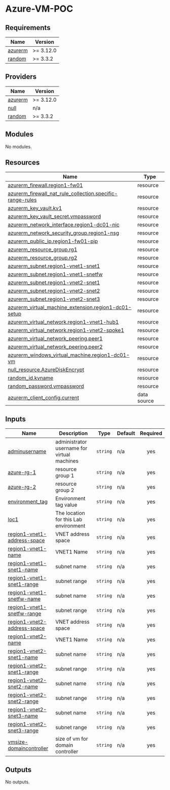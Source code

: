 # Azure-VM-POC
<!-- BEGIN_TF_DOCS -->
## Requirements

| Name | Version |
|------|---------|
| <a name="requirement_azurerm"></a> [azurerm](#requirement\_azurerm) | >= 3.12.0 |
| <a name="requirement_random"></a> [random](#requirement\_random) | >= 3.3.2 |

## Providers

| Name | Version |
|------|---------|
| <a name="provider_azurerm"></a> [azurerm](#provider\_azurerm) | >= 3.12.0 |
| <a name="provider_null"></a> [null](#provider\_null) | n/a |
| <a name="provider_random"></a> [random](#provider\_random) | >= 3.3.2 |

## Modules

No modules.

## Resources

| Name | Type |
|------|------|
| [azurerm_firewall.region1-fw01](https://registry.terraform.io/providers/hashicorp/azurerm/latest/docs/resources/firewall) | resource |
| [azurerm_firewall_nat_rule_collection.specific-range-rules](https://registry.terraform.io/providers/hashicorp/azurerm/latest/docs/resources/firewall_nat_rule_collection) | resource |
| [azurerm_key_vault.kv1](https://registry.terraform.io/providers/hashicorp/azurerm/latest/docs/resources/key_vault) | resource |
| [azurerm_key_vault_secret.vmpassword](https://registry.terraform.io/providers/hashicorp/azurerm/latest/docs/resources/key_vault_secret) | resource |
| [azurerm_network_interface.region1-dc01-nic](https://registry.terraform.io/providers/hashicorp/azurerm/latest/docs/resources/network_interface) | resource |
| [azurerm_network_security_group.region1-nsg](https://registry.terraform.io/providers/hashicorp/azurerm/latest/docs/resources/network_security_group) | resource |
| [azurerm_public_ip.region1-fw01-pip](https://registry.terraform.io/providers/hashicorp/azurerm/latest/docs/resources/public_ip) | resource |
| [azurerm_resource_group.rg1](https://registry.terraform.io/providers/hashicorp/azurerm/latest/docs/resources/resource_group) | resource |
| [azurerm_resource_group.rg2](https://registry.terraform.io/providers/hashicorp/azurerm/latest/docs/resources/resource_group) | resource |
| [azurerm_subnet.region1-vnet1-snet1](https://registry.terraform.io/providers/hashicorp/azurerm/latest/docs/resources/subnet) | resource |
| [azurerm_subnet.region1-vnet1-snetfw](https://registry.terraform.io/providers/hashicorp/azurerm/latest/docs/resources/subnet) | resource |
| [azurerm_subnet.region1-vnet2-snet1](https://registry.terraform.io/providers/hashicorp/azurerm/latest/docs/resources/subnet) | resource |
| [azurerm_subnet.region1-vnet2-snet2](https://registry.terraform.io/providers/hashicorp/azurerm/latest/docs/resources/subnet) | resource |
| [azurerm_subnet.region1-vnet2-snet3](https://registry.terraform.io/providers/hashicorp/azurerm/latest/docs/resources/subnet) | resource |
| [azurerm_virtual_machine_extension.region1-dc01-setup](https://registry.terraform.io/providers/hashicorp/azurerm/latest/docs/resources/virtual_machine_extension) | resource |
| [azurerm_virtual_network.region1-vnet1-hub1](https://registry.terraform.io/providers/hashicorp/azurerm/latest/docs/resources/virtual_network) | resource |
| [azurerm_virtual_network.region1-vnet2-spoke1](https://registry.terraform.io/providers/hashicorp/azurerm/latest/docs/resources/virtual_network) | resource |
| [azurerm_virtual_network_peering.peer1](https://registry.terraform.io/providers/hashicorp/azurerm/latest/docs/resources/virtual_network_peering) | resource |
| [azurerm_virtual_network_peering.peer2](https://registry.terraform.io/providers/hashicorp/azurerm/latest/docs/resources/virtual_network_peering) | resource |
| [azurerm_windows_virtual_machine.region1-dc01-vm](https://registry.terraform.io/providers/hashicorp/azurerm/latest/docs/resources/windows_virtual_machine) | resource |
| [null_resource.AzureDiskEncrypt](https://registry.terraform.io/providers/hashicorp/null/latest/docs/resources/resource) | resource |
| [random_id.kvname](https://registry.terraform.io/providers/hashicorp/random/latest/docs/resources/id) | resource |
| [random_password.vmpassword](https://registry.terraform.io/providers/hashicorp/random/latest/docs/resources/password) | resource |
| [azurerm_client_config.current](https://registry.terraform.io/providers/hashicorp/azurerm/latest/docs/data-sources/client_config) | data source |

## Inputs

| Name | Description | Type | Default | Required |
|------|-------------|------|---------|:--------:|
| <a name="input_adminusername"></a> [adminusername](#input\_adminusername) | administrator username for virtual machines | `string` | n/a | yes |
| <a name="input_azure-rg-1"></a> [azure-rg-1](#input\_azure-rg-1) | resource group 1 | `string` | n/a | yes |
| <a name="input_azure-rg-2"></a> [azure-rg-2](#input\_azure-rg-2) | resource group 2 | `string` | n/a | yes |
| <a name="input_environment_tag"></a> [environment\_tag](#input\_environment\_tag) | Environment tag value | `string` | n/a | yes |
| <a name="input_loc1"></a> [loc1](#input\_loc1) | The location for this Lab environment | `string` | n/a | yes |
| <a name="input_region1-vnet1-address-space"></a> [region1-vnet1-address-space](#input\_region1-vnet1-address-space) | VNET address space | `string` | n/a | yes |
| <a name="input_region1-vnet1-name"></a> [region1-vnet1-name](#input\_region1-vnet1-name) | VNET1 Name | `string` | n/a | yes |
| <a name="input_region1-vnet1-snet1-name"></a> [region1-vnet1-snet1-name](#input\_region1-vnet1-snet1-name) | subnet name | `string` | n/a | yes |
| <a name="input_region1-vnet1-snet1-range"></a> [region1-vnet1-snet1-range](#input\_region1-vnet1-snet1-range) | subnet range | `string` | n/a | yes |
| <a name="input_region1-vnet1-snetfw-name"></a> [region1-vnet1-snetfw-name](#input\_region1-vnet1-snetfw-name) | subnet name | `string` | n/a | yes |
| <a name="input_region1-vnet1-snetfw-range"></a> [region1-vnet1-snetfw-range](#input\_region1-vnet1-snetfw-range) | subnet range | `string` | n/a | yes |
| <a name="input_region1-vnet2-address-space"></a> [region1-vnet2-address-space](#input\_region1-vnet2-address-space) | VNET address space | `string` | n/a | yes |
| <a name="input_region1-vnet2-name"></a> [region1-vnet2-name](#input\_region1-vnet2-name) | VNET1 Name | `string` | n/a | yes |
| <a name="input_region1-vnet2-snet1-name"></a> [region1-vnet2-snet1-name](#input\_region1-vnet2-snet1-name) | subnet name | `string` | n/a | yes |
| <a name="input_region1-vnet2-snet1-range"></a> [region1-vnet2-snet1-range](#input\_region1-vnet2-snet1-range) | subnet range | `string` | n/a | yes |
| <a name="input_region1-vnet2-snet2-name"></a> [region1-vnet2-snet2-name](#input\_region1-vnet2-snet2-name) | subnet name | `string` | n/a | yes |
| <a name="input_region1-vnet2-snet2-range"></a> [region1-vnet2-snet2-range](#input\_region1-vnet2-snet2-range) | subnet range | `string` | n/a | yes |
| <a name="input_region1-vnet2-snet3-name"></a> [region1-vnet2-snet3-name](#input\_region1-vnet2-snet3-name) | subnet name | `string` | n/a | yes |
| <a name="input_region1-vnet2-snet3-range"></a> [region1-vnet2-snet3-range](#input\_region1-vnet2-snet3-range) | subnet range | `string` | n/a | yes |
| <a name="input_vmsize-domaincontroller"></a> [vmsize-domaincontroller](#input\_vmsize-domaincontroller) | size of vm for domain controller | `string` | n/a | yes |

## Outputs

No outputs.
<!-- END_TF_DOCS -->